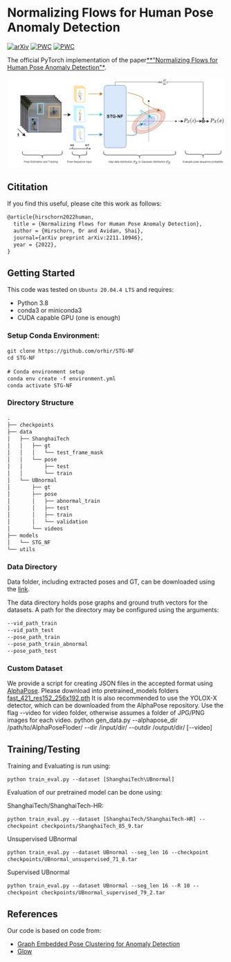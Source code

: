 # Normalizing Flows for Human Pose Anomaly Detection
[![arXiv](https://img.shields.io/badge/arXiv-<2211.10946>-<COLOR>.svg)](https://arxiv.org/abs/2211.10946)
[![PWC](https://img.shields.io/endpoint.svg?url=https://paperswithcode.com/badge/normalizing-flows-for-human-pose-anomaly/anomaly-detection-on-shanghaitech)](https://paperswithcode.com/sota/anomaly-detection-on-shanghaitech?p=normalizing-flows-for-human-pose-anomaly)
[![PWC](https://img.shields.io/endpoint.svg?url=https://paperswithcode.com/badge/normalizing-flows-for-human-pose-anomaly/anomaly-detection-on-ubnormal)](https://paperswithcode.com/sota/anomaly-detection-on-ubnormal?p=normalizing-flows-for-human-pose-anomaly)



The official PyTorch implementation of the paper[**"Normalizing Flows for Human Pose Anomaly Detection"*](https://arxiv.org/abs/2211.10946).


![Framework_Overview](data/arch.png)

## Cititation
If you find this useful, please cite this work as follows:
```
@article{hirschorn2022human,
  title = {Normalizing Flows for Human Pose Anomaly Detection},
  author = {Hirschorn, Or and Avidan, Shai},
  journal={arXiv preprint arXiv:2211.10946},
  year = {2022},
}
```

## Getting Started

This code was tested on `Ubuntu 20.04.4 LTS` and requires:
* Python 3.8
* conda3 or miniconda3
* CUDA capable GPU (one is enough)

### Setup Conda Environment:
```
git clone https://github.com/orhir/STG-NF
cd STG-NF

# Conda environment setup
conda env create -f environment.yml
conda activate STG-NF
```

### Directory Structure
```
.
├── checkpoints
├── data
│   ├── ShanghaiTech
│   │   ├── gt
│   │   │   └── test_frame_mask
│   │   └── pose
│   │       ├── test
│   │       └── train
│   └── UBnormal
│       ├── gt
│       ├── pose
│       │   ├── abnormal_train
│       │   ├── test
│       │   ├── train
│       │   └── validation
│       └── videos
├── models
│   └── STG_NF
└── utils

```

### Data Directory
Data folder, including extracted poses and GT, can be downloaded using the [link](https://drive.google.com/file/d/1o9h3Kh6zovW4FIHpNBGnYIRSbGCu-qPt/view?usp=sharing).

The data directory holds pose graphs and ground truth vectors for the datasets.
A path for the directory may be configured using the arguments:

    --vid_path_train
    --vid_path_test
    --pose_path_train
    --pose_path_train_abnormal
    --pose_path_test

### Custom Dataset
We provide a script for creating JSON files in the accepted format using [AlphaPose](https://github.com/MVIG-SJTU/AlphaPose).
Please download into pretrained_models folders [fast_421_res152_256x192.pth](https://drive.google.com/open?id=1kfyedqyn8exjbbNmYq8XGd2EooQjPtF9)
It is also recommended to use the YOLOX-X detector, which can be downloaded from the AlphaPose repository.
Use the flag --video for video folder, otherwise assumes a folder of JPG/PNG images for each video.
    python gen_data.py --alphapose_dir /path/to/AlphaPoseFloder/ --dir /input/dir/ --outdir /output/dir/ [--video]

## Training/Testing
Training and Evaluating is run using:
```
python train_eval.py --dataset [ShanghaiTech\UBnormal]
```

Evaluation of our pretrained model can be done using:

ShanghaiTech/ShanghaiTech-HR:
```
python train_eval.py --dataset [ShanghaiTech/ShanghaiTech-HR] --checkpoint checkpoints/ShanghaiTech_85_9.tar
```
Unsupervised UBnormal
```
python train_eval.py --dataset UBnormal --seg_len 16 --checkpoint checkpoints/UBnormal_unsupervised_71_8.tar 
```
Supervised UBnormal
```
python train_eval.py --dataset UBnormal --seg_len 16 --R 10 --checkpoint checkpoints/UBnormal_supervised_79_2.tar
```

## References
Our code is based on code from:
- [Graph Embedded Pose Clustering for Anomaly Detection](https://github.com/amirmk89/gepc)
- [Glow](https://github.com/y0ast/Glow-PyTorch)